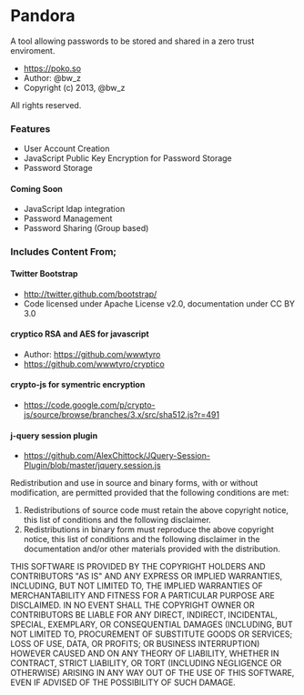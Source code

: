 Pandora
=======

A tool allowing passwords to be stored and shared in a zero trust enviroment.
- https://poko.so
- Author: @bw_z
- Copyright (c) 2013, @bw_z

All rights reserved.

### Features
- User Account Creation
- JavaScript Public Key Encryption for Password Storage
- Password Storage

#### Coming Soon
- JavaScript ldap integration 
- Password Management 
- Password Sharing (Group based)


### Includes Content From;

#### Twitter Bootstrap
- http://twitter.github.com/bootstrap/
- Code licensed under Apache License v2.0, documentation under CC BY 3.0

#### cryptico RSA and AES for javascript
- Author: https://github.com/wwwtyro
- https://github.com/wwwtyro/cryptico

#### crypto-js for symentric encryption
- https://code.google.com/p/crypto-js/source/browse/branches/3.x/src/sha512.js?r=491 

#### j-query session plugin
- https://github.com/AlexChittock/JQuery-Session-Plugin/blob/master/jquery.session.js


Redistribution and use in source and binary forms, with or without
modification, are permitted provided that the following conditions are met: 

1. Redistributions of source code must retain the above copyright notice, this
   list of conditions and the following disclaimer. 
2. Redistributions in binary form must reproduce the above copyright notice,
   this list of conditions and the following disclaimer in the documentation
   and/or other materials provided with the distribution. 

THIS SOFTWARE IS PROVIDED BY THE COPYRIGHT HOLDERS AND CONTRIBUTORS "AS IS" AND
ANY EXPRESS OR IMPLIED WARRANTIES, INCLUDING, BUT NOT LIMITED TO, THE IMPLIED
WARRANTIES OF MERCHANTABILITY AND FITNESS FOR A PARTICULAR PURPOSE ARE
DISCLAIMED. IN NO EVENT SHALL THE COPYRIGHT OWNER OR CONTRIBUTORS BE LIABLE FOR
ANY DIRECT, INDIRECT, INCIDENTAL, SPECIAL, EXEMPLARY, OR CONSEQUENTIAL DAMAGES
(INCLUDING, BUT NOT LIMITED TO, PROCUREMENT OF SUBSTITUTE GOODS OR SERVICES;
LOSS OF USE, DATA, OR PROFITS; OR BUSINESS INTERRUPTION) HOWEVER CAUSED AND
ON ANY THEORY OF LIABILITY, WHETHER IN CONTRACT, STRICT LIABILITY, OR TORT
(INCLUDING NEGLIGENCE OR OTHERWISE) ARISING IN ANY WAY OUT OF THE USE OF THIS
SOFTWARE, EVEN IF ADVISED OF THE POSSIBILITY OF SUCH DAMAGE.




